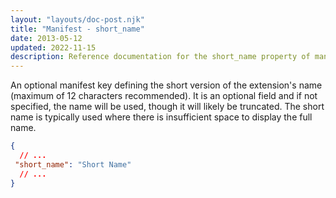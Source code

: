 ```yaml
---
layout: "layouts/doc-post.njk"
title: "Manifest - short_name"
date: 2013-05-12
updated: 2022-11-15
description: Reference documentation for the short_name property of manifest.json.
---
```


An optional manifest key defining the short version of the extension's name (maximum of 12 characters recommended). It is an optional field and if not specified, the name will be used, though it will likely be truncated. The short name is typically used where there is insufficient space to display the full name.

```json
{
  // ...
 "short_name": "Short Name"
  // ...
}
```
